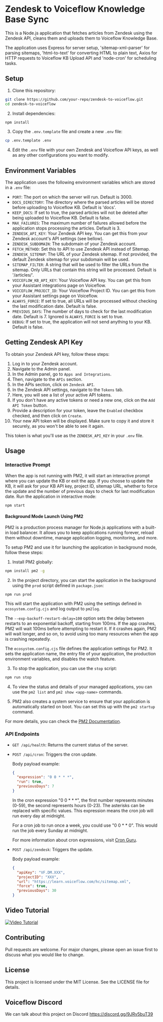 # Zendesk to Voiceflow Knowledge Base Sync

This is a Node.js application that fetches articles from Zendesk using the Zendesk API, cleans them and uploads them to Voiceflow Knowledge Base.

The application uses Express for server setup, 'sitemap-xml-parser' for parsing sitemaps, 'html-to-text' for converting HTML to plain text, Axios for HTTP requests to Voiceflow KB Upload API and 'node-cron' for scheduling tasks.

## Setup

1. Clone this repository:

```bash
git clone https://github.com/your-repo/zendesk-to-voiceflow.git
cd zendesk-to-voiceflow
```

2. Install dependencies:

```bash
npm install
```

3. Copy the `.env.template` file and create a new `.env` file:

```bash
cp .env.template .env
```

4. Edit the `.env` file with your own Zendesk and Voiceflow API keys, as well as any other configurations you want to modify.

## Environment Variables

The application uses the following environment variables which are stored in a `.env` file:

- `PORT`: The port on which the server will run. Default is 3000.
- `DOCS_DIRECTORY`: The directory where the parsed articles will be stored before uploading to Voiceflow KB. Default is 'docs'.
- `KEEP_DOCS`: If set to true, the parsed articles will not be deleted after being uploaded to Voiceflow KB. Default is false.
- `MAX_FAILURES`: The maximum number of failures allowed before the application stops processing the articles. Default is 3.
- `ZENDESK_API_KEY`: Your Zendesk API key. You can get this from your Zendesk account's API settings (see bellow).
- `ZENDESK_SUBDOMAIN`: The subdomain of your Zendesk account.
- `FETCH_METHOD`: Set this to API to use Zendesk API instead of Sitemap.
- `ZENDESK_SITEMAP`: The URL of your Zendesk sitemap. If not provided, the default Zendesk sitemap for your subdomain will be used.
- `SITEMAP_FILTER`: A string that will be used to filter the URLs from the sitemap. Only URLs that contain this string will be processed. Default is '/articles/'.
- `VOICEFLOW_KB_API_KEY`: Your Voiceflow API key. You can get this from your Assistant integrations page on Voiceflow.
- `VOICEFLOW_PROJECT_ID`: Your Voiceflow Project ID. You can get this from your Assistant settings page on Voiceflow.
- `ALWAYS_FORCE`: If set to true, all URLs will be processed without checking the last modification date. Default is false.
- `PREVIOUS_DAYS`: The number of days to check for the last modification date. Default is 7. Ignored is `ALWAYS_FORCE` is set to true.
- `DEBUG`: If set to true, the application will not send anything to your KB. Default is false.

## Getting Zendesk API Key

To obtain your Zendesk API key, follow these steps:

1. Log in to your Zendesk account.
2. Navigate to the Admin panel.
3. In the Admin panel, go to `Apps and Integrations`.
4. Then, navigate to the `APIs` section.
5. In the APIs section, click on `Zendesk API`.
6. In the Zendesk API settings, navigate to the `Tokens` tab.
7. Here, you will see a list of your active API tokens.
8. If you don't have any active tokens or need a new one, click on the `Add API Token` button.
9. Provide a description for your token, leave the `Enabled` checkbox checked, and then click on `Create`.
10. Your new API token will be displayed. Make sure to copy it and store it securely, as you won't be able to see it again.

This token is what you'll use as the `ZENDESK_API_KEY` in your `.env` file.


## Usage

### Interactive Prompt

When the app is not running with PM2, it will start an interactive prompt where you can update the KB or exit the app. If you choose to update the KB, it will ask for your KB API key, project ID, sitemap URL, whether to force the update and the number of previous days to check for last modification date.
Run the application in interactive mode:

```bash
npm start
```

#### Background Mode Launch Using PM2

PM2 is a production process manager for Node.js applications with a built-in load balancer. It allows you to keep applications running forever, reload them without downtime, manage application logging, monitoring, and more.

To setup PM2 and use it for launching the application in background mode, follow these steps:

1. Install PM2 globally:

```bash
npm install pm2 -g
```

2. In the project directory, you can start the application in the background using the `prod` script defined in `package.json`:

```bash
npm run prod
```

This will start the application with PM2 using the settings defined in `ecosystem.config.cjs` and log output to `pm2log`.

The `--exp-backoff-restart-delay=100` option sets the delay between restarts to an exponential backoff, starting from 100ms. If the app crashes, PM2 will wait 100ms before attempting to restart it. If it crashes again, PM2 will wait longer, and so on, to avoid using too many resources when the app is crashing repeatedly.

The `ecosystem.config.cjs` file defines the application settings for PM2. It sets the application name, the entry file of your application, the production environment variables, and disables the watch feature.

3. To stop the application, you can use the `stop` script:

```bash
npm run stop
```

4. To view the status and details of your managed applications, you can use the `pm2 list` and `pm2 show <app-name>` commands.

5. PM2 also creates a system service to ensure that your application is automatically started on boot. You can set this up with the `pm2 startup` command.

For more details, you can check the [PM2 Documentation](https://pm2.keymetrics.io/docs/usage/quick-start/).

### API Endpoints

- `GET /api/health`: Returns the current status of the server.

- `POST /api/cron`: Triggers the cron update.

  Body payload example:

  ```json
  {
    "expression": "0 0 * * *",
    "run": true,
    "previousDays": 7
  }
  ```
  In the cron expression "0 0 * * *", the first number represents minutes (0-59), the second represents hours (0-23). The asterisks can be replaced with specific values. This expression means the cron job will run every day at midnight.

  For a cron job to run once a week, you could use "0 0 * * 0". This would run the job every Sunday at midnight.

  For more information about cron expressions, visit [Cron Guru](https://crontab.guru/).

- `POST /api/zendesk`: Triggers the update.

  Body payload example:

  ```json
  {
    "apiKey": "VF.DM.XXX",
    "projectID": "XXX",
    "url": "https://learn.voiceflow.com/hc/sitemap.xml",
    "force": true,
    "previousDays": 30
  }
  ```
## Video Tutorial

[![Video Tutorial](https://img.youtube.com/vi/NaeWfDCNmMM/0.jpg)](https://youtu.be/NaeWfDCNmMM)


## Contributing

Pull requests are welcome. For major changes, please open an issue first to discuss what you would like to change.

## License

This project is licensed under the MIT License. See the LICENSE file for details.

## Voiceflow Discord

We can talk about this project on Discord
https://discord.gg/9JRv5buT39
